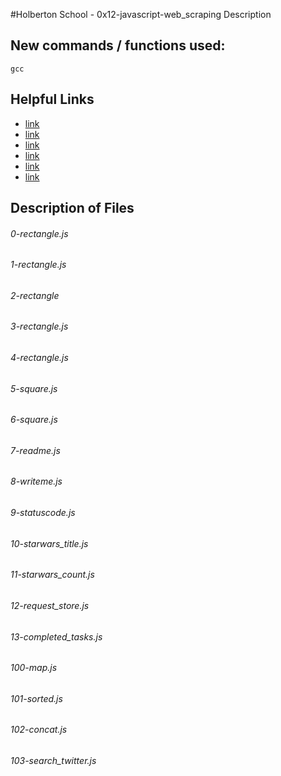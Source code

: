 #Holberton School - 0x12-javascript-web_scraping
Description

## New commands / functions used:
``gcc``

## Helpful Links
* [link](https://developer.mozilla.org/en-US/docs/Learn/JavaScript/Objects/Basics)
* [link](https://developer.mozilla.org/en-US/docs/Learn/JavaScript/Objects/Object-oriented_JS)
* [link](https://developer.mozilla.org/en-US/docs/Learn/JavaScript/Objects/Object_prototypes)
* [link](https://developer.mozilla.org/en-US/docs/Learn/JavaScript/Objects/Inheritance)
* [link](https://developer.mozilla.org/en-US/docs/Web/JavaScript/Closures)
* [link](https://developer.mozilla.org/en-US/docs/Learn/JavaScript/Objects/JSON)

## Description of Files
<h6>0-rectangle.js</h6>

<h6>1-rectangle.js</h6>

<h6>2-rectangle</h6>

<h6>3-rectangle.js</h6>

<h6>4-rectangle.js</h6>

<h6>5-square.js</h6>

<h6>6-square.js</h6>

<h6>7-readme.js</h6>

<h6>8-writeme.js</h6>

<h6>9-statuscode.js</h6>

<h6>10-starwars_title.js</h6>

<h6>11-starwars_count.js</h6>

<h6>12-request_store.js</h6>

<h6>13-completed_tasks.js</h6>

<h6>100-map.js</h6>

<h6>101-sorted.js</h6>

<h6>102-concat.js</h6>

<h6>103-search_twitter.js</h6>

